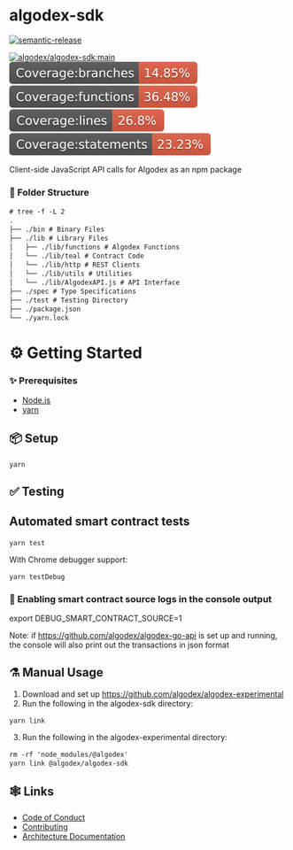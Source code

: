 # algodex-sdk

[![semantic-release](https://img.shields.io/badge/%20%20%F0%9F%93%A6%F0%9F%9A%80-semantic--release-e10079.svg)](https://github.com/semantic-release/semantic-release)

[![algodex/algodex-sdk:main](https://github.com/algodex/algodex-sdk/actions/workflows/ci.yml/badge.svg?branch=main)](https://github.com/algodex/algodex-js/actions/workflows/ci.yml)
[![unit-branches](./assets/badge-branches.svg)](./lib)
[![unit-functions](./assets/badge-functions.svg)](./lib)
[![unit-lines](./assets/badge-lines.svg)](./lib)
[![unit-statements](./assets/badge-statements.svg)](./lib)

Client-side JavaScript API calls for Algodex as an npm package


### 📁 Folder Structure
```shell
# tree -f -L 2
.
├── ./bin # Binary Files
├── ./lib # Library Files
│   ├── ./lib/functions # Algodex Functions
│   └── ./lib/teal # Contract Code
│   └── ./lib/http # REST Clients
│   └── ./lib/utils # Utilities
│   └── ./lib/AlgodexAPI.js # API Interface
├── ./spec # Type Specifications
├── ./test # Testing Directory
├── ./package.json
└── ./yarn.lock
```

# ⚙ Getting Started

### ✨ Prerequisites

- [Node.js](https://nodejs.org/en/download/)
- [yarn](https://classic.yarnpkg.com/en/docs/install)

## 📦 Setup

```shell
yarn
```

## ✅ Testing

## Automated smart contract tests

```shell
yarn test
```

With Chrome debugger support:

```shell
yarn testDebug
```

### 🔧 Enabling smart contract source logs in the console output

export DEBUG_SMART_CONTRACT_SOURCE=1

Note: if https://github.com/algodex/algodex-go-api is set up and running, the console will also print out the transactions in json format

## ⚗ Manual Usage

1. Download and set up https://github.com/algodex/algodex-experimental
2. Run the following in the algodex-sdk directory:

```shell
yarn link
```

3. Run the following in the algodex-experimental directory:

```shell
rm -rf 'node_modules/@algodex'
yarn link @algodex/algodex-sdk
```

## 🕸 Links
- [Code of Conduct](CODE_OF_CONDUCT.md)
- [Contributing](.github/CONTRIBUTING.md)
- [Architecture Documentation](https://github.com/algodex/algodex-architecture)



